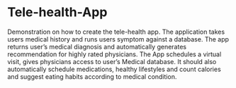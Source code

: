 # Tele-health-App
Demonstration on how to create the tele-health app.  The application takes users medical history and runs users symptom against a database. The app returns user’s medical diagnosis and automatically generates recommendation for highly rated physicians. The App schedules a virtual visit, gives physicians access to user’s Medical database. It should also automatically schedule medications, healthy lifestyles and count calories and suggest eating habits according to medical condition.
